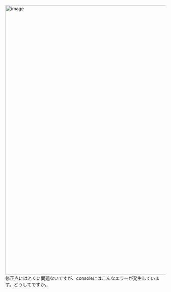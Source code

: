 <img width="1905" height="848" alt="image" src="https://github.com/user-attachments/assets/c481c3b3-5da4-4fd3-8db3-82a09ecde142" />
修正点にはとくに問題ないですが、consoleにはこんなエラーが発生しています。どうしてですか。
